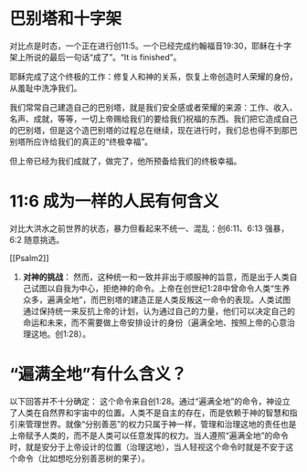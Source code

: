 


# 巴别塔和十字架

对比点是时态，一个正在进行创11:5。一个已经完成约翰福音19:30，耶稣在十字架上所说的最后一句话“成了”。“It is finished”。

耶稣完成了这个终极的工作：修复人和神的关系，恢复上帝创造时人荣耀的身份，从羞耻中洗净我们。

我们常常自己建造自己的巴别塔，就是我们安全感或者荣耀的来源：工作、收入、名声、成就，等等，一切上帝赐给我们的要给我们祝福的东西。我们把它造成自己的巴别塔，但是这个造巴别塔的过程总在继续，现在进行时，我们总也得不到那巴别塔所应许给我们的真正的“终极幸福”。

但上帝已经为我们成就了，做完了，他所预备给我们的终极幸福。



# 11:6 成为一样的人民有何含义

对比大洪水之前世界的状态，暴力但看起来不统一、混乱：创6:11、6:13 强暴，6:2 随意挑选。

[[Psalm2]]
1. **对神的挑战**： 然而，这种统一和一致并非出于顺服神的旨意，而是出于人类自己试图以自我为中心，拒绝神的命令。上帝在创世纪1:28中曾命令人类“生养众多，遍满全地”，而巴别塔的建造正是人类反叛这一命令的表现。人类试图通过保持统一来反抗上帝的计划，认为通过自己的力量，他们可以决定自己的命运和未来，而不需要做上帝安排设计的身份（遍满全地、按照上帝的心意治理这地。创1:28）。


#  “遍满全地”有什么含义？

以下回答并不十分确定：
这个命令来自创1:28。通过“遍满全地”的命令，神设立了人类在自然界和宇宙中的位置。人类不是自主的存在，而是依赖于神的智慧和指引来管理世界。就像“分别善恶”的权力只属于神一样，管理和治理这地的责任也是上帝赋予人类的，而不是人类可以任意发挥的权力。当人遵照“遍满全地”的命令时，就是安分于上帝设计的位置（治理这地），当人轻视这个命令时就是不安于这个命令（比如想吃分别善恶树的果子）。
